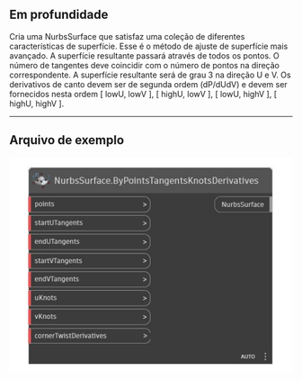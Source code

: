 <!--- Autodesk.DesignScript.Geometry.NurbsSurface.ByPointsTangentsKnotsDerivatives --->
<!--- RV2SASIKSEDOUBHRUROUQ4CVIRQAGMTKGBFMRRLXVRULYUOVADQQ --->
## Em profundidade
Cria uma NurbsSurface que satisfaz uma coleção de diferentes características de superfície. Esse é o método de ajuste de superfície mais avançado. A superfície resultante passará através de todos os pontos. O número de tangentes deve coincidir com o número de pontos na direção correspondente. A superfície resultante será de grau 3 na direção U e V. Os derivativos de canto devem ser de segunda ordem (dP/dUdV) e devem ser fornecidos nesta ordem [ lowU, lowV ], [ highU, lowV ], [ lowU, highV ], [ highU, highV ].
___
## Arquivo de exemplo

![ByPointsTangentsKnotsDerivatives](./RV2SASIKSEDOUBHRUROUQ4CVIRQAGMTKGBFMRRLXVRULYUOVADQQ_img.jpg)

